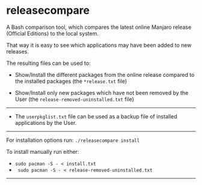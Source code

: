 # releasecompare
A Bash comparison tool, which compares the latest online Manjaro release (Official Editions) to the local system.

That way it is easy to see which applications may have been added to new releases.

The resulting files can be used to:

- Show/Install the different packages from the online release compared to the installed packages (the ``` *release.txt ``` file)

- Show/Install only new packages which have not been removed by the User  (the ``` release-removed-uninstalled.txt ``` file)

---

- The ``` userpkglist.txt ``` file can be used as a backup file of installed applications by the User.

---

For installation options run: ``` ./releasecompare install ```

To install manually run either:
- ``` sudo pacman -S - < install.txt ```
- ```  sudo pacman -S - < release-removed-uninstalled.txt ```

---
